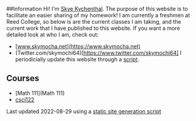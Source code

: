##Information
Hi! I'm [Skye Kychenthal](https://www.skymocha.net). The purpose of this website is to facilitate an easier sharing of my homework! I am currently a freshmen at Reed College, so below is are the current classes I am taking, and the current work that I have published to this website. If you want a more detailed look at who I am, check out:

* [www.skymocha.net](https://www.skymocha.net)
* (Twitter.com/skymochi64)[https://www.twitter.com/skymochi64]
I periodicially update this website through a [script](https://github.com/SkyMocha/skymocha.github.io/blob/main/update.py).
## Courses

* [Math 111](Math 111) 
* [csci122](csci122) 


Last updated 2022-08-29 using a [static site generation script](https://github.com/SkyMocha/skymocha.github.io/blob/main/update.py)